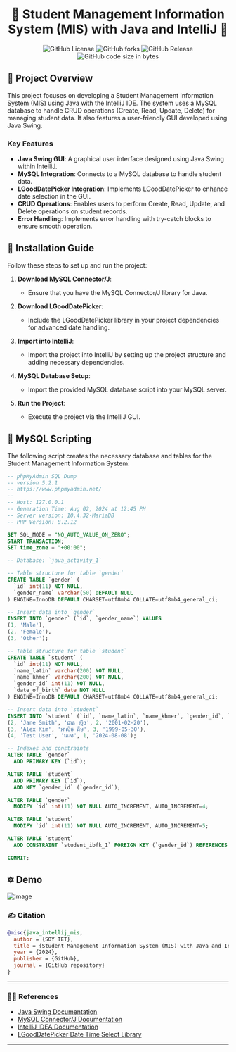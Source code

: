 

<div align="center">

# 🏅 Student Management Information System (MIS) with Java and IntelliJ 🏅
<img alt="GitHub License" src="https://img.shields.io/github/license/ikhode-arena/MIS-Java-Intellij">
<img alt="GitHub forks" src="https://img.shields.io/github/forks/ikhode-arena/MIS-Java-Intellij">
<img alt="GitHub Release" src="https://img.shields.io/github/v/release/ikhode-arena/mis-java-intellij">
<img alt="GitHub code size in bytes" src="https://img.shields.io/github/languages/code-size/ikhode-arena/MIS-Java-Intellij">

</div>

## 🎯 Project Overview

This project focuses on developing a Student Management Information System (MIS) using Java with the IntelliJ IDE. The system uses a MySQL database to handle CRUD operations (Create, Read, Update, Delete) for managing student data. It also features a user-friendly GUI developed using Java Swing.

### Key Features

- **Java Swing GUI**: A graphical user interface designed using Java Swing within IntelliJ.
- **MySQL Integration**: Connects to a MySQL database to handle student data.
- **LGoodDatePicker Integration**: Implements LGoodDatePicker to enhance date selection in the GUI.
- **CRUD Operations**: Enables users to perform Create, Read, Update, and Delete operations on student records.
- **Error Handling**: Implements error handling with try-catch blocks to ensure smooth operation.

## 💪 Installation Guide

Follow these steps to set up and run the project:

1. **Download MySQL Connector/J**:
   - Ensure that you have the MySQL Connector/J library for Java.
2. **Download LGoodDatePicker**:
   - Include the LGoodDatePicker library in your project dependencies for advanced date handling.

3. **Import into IntelliJ**:
   - Import the project into IntelliJ by setting up the project structure and adding necessary dependencies.

4. **MySQL Database Setup**:
   - Import the provided MySQL database script into your MySQL server.

5. **Run the Project**:
   - Execute the project via the IntelliJ GUI.

## 🏹 MySQL Scripting

The following script creates the necessary database and tables for the Student Management Information System:

```sql
-- phpMyAdmin SQL Dump
-- version 5.2.1
-- https://www.phpmyadmin.net/
--
-- Host: 127.0.0.1
-- Generation Time: Aug 02, 2024 at 12:45 PM
-- Server version: 10.4.32-MariaDB
-- PHP Version: 8.2.12

SET SQL_MODE = "NO_AUTO_VALUE_ON_ZERO";
START TRANSACTION;
SET time_zone = "+00:00";

-- Database: `java_activity_1`

-- Table structure for table `gender`
CREATE TABLE `gender` (
  `id` int(11) NOT NULL,
  `gender_name` varchar(50) DEFAULT NULL
) ENGINE=InnoDB DEFAULT CHARSET=utf8mb4 COLLATE=utf8mb4_general_ci;

-- Insert data into `gender`
INSERT INTO `gender` (`id`, `gender_name`) VALUES
(1, 'Male'),
(2, 'Female'),
(3, 'Other');

-- Table structure for table `student`
CREATE TABLE `student` (
  `id` int(11) NOT NULL,
  `name_latin` varchar(200) NOT NULL,
  `name_khmer` varchar(200) NOT NULL,
  `gender_id` int(11) NOT NULL,
  `date_of_birth` date NOT NULL
) ENGINE=InnoDB DEFAULT CHARSET=utf8mb4 COLLATE=utf8mb4_general_ci;

-- Insert data into `student`
INSERT INTO `student` (`id`, `name_latin`, `name_khmer`, `gender_id`, `date_of_birth`) VALUES
(2, 'Jane Smith', 'ជាន ស្មិច', 2, '2001-02-20'),
(3, 'Alex Kim', 'អាលិច គីម', 3, '1999-05-30'),
(4, 'Test User', 'តេស', 1, '2024-08-08');

-- Indexes and constraints
ALTER TABLE `gender`
  ADD PRIMARY KEY (`id`);

ALTER TABLE `student`
  ADD PRIMARY KEY (`id`),
  ADD KEY `gender_id` (`gender_id`);

ALTER TABLE `gender`
  MODIFY `id` int(11) NOT NULL AUTO_INCREMENT, AUTO_INCREMENT=4;

ALTER TABLE `student`
  MODIFY `id` int(11) NOT NULL AUTO_INCREMENT, AUTO_INCREMENT=5;

ALTER TABLE `student`
  ADD CONSTRAINT `student_ibfk_1` FOREIGN KEY (`gender_id`) REFERENCES `gender` (`id`);

COMMIT;
```

## 🔯 Demo

![image](https://github.com/user-attachments/assets/57aac562-8651-4e5d-9914-e93bec96e82d)


### ✍️ Citation

```bibtex
@misc{java_intellij_mis,
  author = {SOY TET},
  title = {Student Management Information System (MIS) with Java and IntelliJ},
  year = {2024},
  publisher = {GitHub},
  journal = {GitHub repository}
}

```

---
### 👨‍🎓 References
- [Java Swing Documentation](https://docs.oracle.com/javase/tutorial/uiswing/)
- [MySQL Connector/J Documentation](https://dev.mysql.com/downloads/connector/j/)
- [IntelliJ IDEA Documentation](https://www.jetbrains.com/idea/resources/)
- [LGoodDatePicker Date Time Select Library](https://github.com/LGoodDatePicker/LGoodDatePicker)
---
